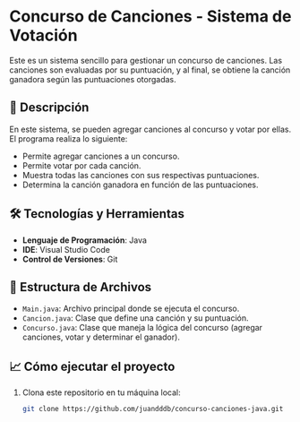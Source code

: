 # Concurso de Canciones - Sistema de Votación 

Este es un sistema sencillo para gestionar un concurso de canciones. Las canciones son evaluadas por su puntuación, y al final, se obtiene la canción ganadora según las puntuaciones otorgadas.

## 🚀 Descripción

En este sistema, se pueden agregar canciones al concurso y votar por ellas. El programa realiza lo siguiente:

- Permite agregar canciones a un concurso.
- Permite votar por cada canción.
- Muestra todas las canciones con sus respectivas puntuaciones.
- Determina la canción ganadora en función de las puntuaciones.

## 🛠️ Tecnologías y Herramientas

- **Lenguaje de Programación**: Java
- **IDE**: Visual Studio Code
- **Control de Versiones**: Git

## 📂 Estructura de Archivos

- `Main.java`: Archivo principal donde se ejecuta el concurso.
- `Cancion.java`: Clase que define una canción y su puntuación.
- `Concurso.java`: Clase que maneja la lógica del concurso (agregar canciones, votar y determinar el ganador).

## 📈 Cómo ejecutar el proyecto

1. Clona este repositorio en tu máquina local:

   ```bash
   git clone https://github.com/juandddb/concurso-canciones-java.git
